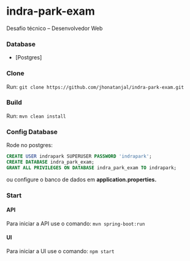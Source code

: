 # indra-park-exam
Desafio técnico – Desenvolvedor Web

### Database

* [Postgres] 

### Clone
Run: `git clone https://github.com/jhonatanjal/indra-park-exam.git`

### Build

Run: `mvn clean install`

### Config Database

Rode no postgres:
```sql
CREATE USER indrapark SUPERUSER PASSWORD 'indrapark';
CREATE DATABASE indra_park_exam;
GRANT ALL PRIVILEGES ON DATABASE indra_park_exam TO indrapark;
```
ou configure o banco de dados em **application.properties.**

### Start

#### API

Para iniciar a API use o comando: `mvn spring-boot:run`

#### UI

Para iniciar a UI use o comando: `npm start`
